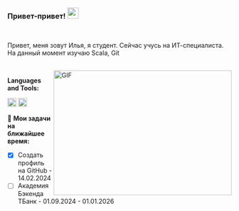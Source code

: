 ### Привет-привет! <img src="https://media.giphy.com/media/hvRJCLFzcasrR4ia7z/giphy.gif" width="25px">

<br />

Привет, меня зовут Илья, я студент. Сейчас учусь на ИТ-специалиста. На данный момент изучаю Scala, Git

<br />

<img align="right" alt="GIF" src="https://i.pinimg.com/originals/b0/44/c2/b044c24c8db3f3b22ea0724d1cb854e8.jpg?raw=true" width="400" height="280" />
  
**Languages and Tools:**  

<code><img height="20" src="https://live.staticflickr.com/5167/5247567841_1d297cc378.jpg"></code>
<code><img height="20" src="https://habrastorage.org/getpro/freelansim/allfiles/149/1497/1497511/e1efc28e6b.png"></code>




🚧 **Мои задачи на ближайшее время:**
<!-- TODO-IST:START -->
* [x] Создать профиль на GitHub - 14.02.2024 
* [ ] Академия Бэкенда ТБанк - 01.09.2024 - 01.01.2026  
<!-- TODO-IST:END -->
